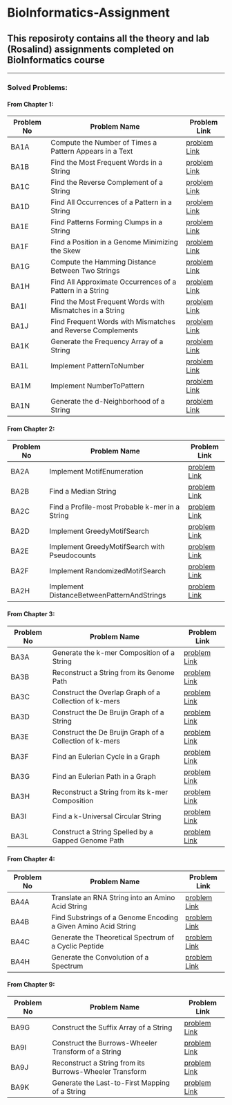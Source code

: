 # BioInformatics-Assignment
## This reposiroty contains all the theory and lab (Rosalind) assignments completed on BioInformatics course
---
### Solved Problems:

#### From Chapter 1: 

| Problem No 	| Problem Name                                                	| Problem Link                                        	|
|------------	|-------------------------------------------------------------	|-----------------------------------------------------	|
| BA1A       	| Compute the Number of Times a Pattern Appears in a Text     	| [problem Link](http://rosalind.info/problems/ba1a/) 	|
| BA1B       	| Find the Most Frequent Words in a String                    	| [problem Link](http://rosalind.info/problems/ba1b/) 	|
| BA1C       	| Find the Reverse Complement of a String                     	| [problem Link](http://rosalind.info/problems/ba1c/) 	|
| BA1D       	| Find All Occurrences of a Pattern in a String               	| [problem Link](http://rosalind.info/problems/ba1d/) 	|
| BA1E       	| Find Patterns Forming Clumps in a String                    	| [problem Link](http://rosalind.info/problems/ba1e/) 	|
| BA1F       	| Find a Position in a Genome Minimizing the Skew             	| [problem Link](http://rosalind.info/problems/ba1f/) 	|
| BA1G       	| Compute the Hamming Distance Between Two Strings            	| [problem Link](http://rosalind.info/problems/ba1g/) 	|
| BA1H       	| Find All Approximate Occurrences of a Pattern in a String   	| [problem Link](http://rosalind.info/problems/ba1h/) 	|
| BA1I       	| Find the Most Frequent Words with Mismatches in a String    	| [problem Link](http://rosalind.info/problems/ba1i/) 	|
| BA1J       	| Find Frequent Words with Mismatches and Reverse Complements 	| [problem Link](http://rosalind.info/problems/ba1j/) 	|
| BA1K       	| Generate the Frequency Array of a String                    	| [problem Link](http://rosalind.info/problems/ba1k/) 	|
| BA1L       	| Implement PatternToNumber                                   	| [problem Link](http://rosalind.info/problems/ba1l/) 	|
| BA1M       	| Implement NumberToPattern                                   	| [problem Link](http://rosalind.info/problems/ba1m/) 	|
| BA1N       	| Generate the d-Neighborhood of a String                     	| [problem Link](http://rosalind.info/problems/ba1n/) 	|

#### From Chapter 2: 

| Problem No 	| Problem Name                                   	| Problem Link                                        	|
|------------	|------------------------------------------------	|-----------------------------------------------------	|
| BA2A       	| Implement MotifEnumeration                     	| [problem Link](http://rosalind.info/problems/ba2a/) 	|
| BA2B       	| Find a Median String                           	| [problem Link](http://rosalind.info/problems/ba2b/) 	|
| BA2C       	| Find a Profile-most Probable k-mer in a String 	| [problem Link](http://rosalind.info/problems/ba2c/) 	|
| BA2D       	| Implement GreedyMotifSearch                    	| [problem Link](http://rosalind.info/problems/ba2d/) 	|
| BA2E       	| Implement GreedyMotifSearch with Pseudocounts  	| [problem Link](http://rosalind.info/problems/ba2e/) 	|
| BA2F       	| Implement RandomizedMotifSearch                	| [problem Link](http://rosalind.info/problems/ba2f/) 	|
| BA2H       	| Implement DistanceBetweenPatternAndStrings     	| [problem Link](http://rosalind.info/problems/ba2h/) 	|

#### From Chapter 3: 

| Problem No 	| Problem Name                                            	| Problem Link                                        	|
|------------	|---------------------------------------------------------	|-----------------------------------------------------	|
| BA3A       	| Generate the k-mer Composition of a String              	| [problem Link](http://rosalind.info/problems/ba3a/) 	|
| BA3B       	| Reconstruct a String from its Genome Path               	| [problem Link](http://rosalind.info/problems/ba3b/) 	|
| BA3C       	| Construct the Overlap Graph of a Collection of k-mers   	| [problem Link](http://rosalind.info/problems/ba3c/) 	|
| BA3D       	| Construct the De Bruijn Graph of a String               	| [problem Link](http://rosalind.info/problems/ba3d/) 	|
| BA3E       	| Construct the De Bruijn Graph of a Collection of k-mers 	| [problem Link](http://rosalind.info/problems/ba3e/) 	|
| BA3F       	| Find an Eulerian Cycle in a Graph                       	| [problem Link](http://rosalind.info/problems/ba3f/) 	|
| BA3G       	| Find an Eulerian Path in a Graph                        	| [problem Link](http://rosalind.info/problems/ba3g/) 	|
| BA3H       	| Reconstruct a String from its k-mer Composition         	| [problem Link](http://rosalind.info/problems/ba3h/) 	|
| BA3I       	| Find a k-Universal Circular String                      	| [problem Link](http://rosalind.info/problems/ba3i/) 	|
| BA3L       	| Construct a String Spelled by a Gapped Genome Path      	| [problem Link](http://rosalind.info/problems/ba3l/) 	|

#### From Chapter 4: 

| Problem No 	| Problem Name                                                   	| Problem Link                                        	|
|------------	|----------------------------------------------------------------	|-----------------------------------------------------	|
| BA4A       	| Translate an RNA String into an Amino Acid String              	| [problem Link](http://rosalind.info/problems/ba4a/) 	|
| BA4B       	| Find Substrings of a Genome Encoding a Given Amino Acid String 	| [problem Link](http://rosalind.info/problems/ba4b/) 	|
| BA4C       	| Generate the Theoretical Spectrum of a Cyclic Peptide          	| [problem Link](http://rosalind.info/problems/ba4c/) 	|
| BA4H       	| Generate the Convolution of a Spectrum                         	| [problem Link](http://rosalind.info/problems/ba4h/) 	|

#### From Chapter 9: 

| Problem No 	| Problem Name                                            	| Problem Link                                        	|
|------------	|---------------------------------------------------------	|-----------------------------------------------------	|
| BA9G       	| Construct the Suffix Array of a String                  	| [problem Link](http://rosalind.info/problems/ba9g/) 	|
| BA9I       	| Construct the Burrows-Wheeler Transform of a String     	| [problem Link](http://rosalind.info/problems/ba9i/) 	|
| BA9J       	| Reconstruct a String from its Burrows-Wheeler Transform 	| [problem Link](http://rosalind.info/problems/ba9j/) 	|
| BA9K       	| Generate the Last-to-First Mapping of a String          	| [problem Link](http://rosalind.info/problems/ba9k/) 	|
